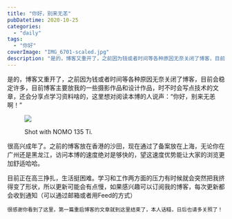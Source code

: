 ```yaml
---
title: "你好，别来无恙"
pubDatetime: 2020-10-25
categories:
  - "daily"
tags:
  - "你好"
coverImage: "IMG_6701-scaled.jpg"
description: "是的，博客又重开了，之前因为钱或者时间等各种原因无奈关闭了博客，目前会稳定许多，目前博客主要放我的一些摄影作品和设计作品，时不时会写点技术的文章，还会分享点学习资料啥的，这里想对阅读本博的人说声：“你好，别来无恙啊！”"
---
```


是的，博客又重开了，之前因为钱或者时间等各种原因无奈关闭了博客，目前会稳定许多，目前博客主要放我的一些摄影作品和设计作品，时不时会写点技术的文章，还会分享点学习资料啥的，这里想对阅读本博的人说声：“你好，别来无恙啊！”

<figure>

![](/assets/images/IMG_6701-1024x683.jpg)

<figcaption>

Shot with NOMO 135 Ti.

</figcaption>

</figure>

很高兴成年了。之前的博客放在香港的沙田，现在通过了备案放在上海，无论你在广州还是黑龙江，访问本博的速度绝对是够快的，望这速度优势能让大家的浏览更加舒适哈哈。

目前正在高三挣扎，生活挺困难。学习和工作两方面的压力有时候就会突然把我挤得变了形状，所以更新可能会有点慢，如果感兴趣可以订阅我的博客，每次更新都会收到通知（可以通过邮箱或者用Feed的方式）

```
很感谢你看到了这里，第一篇重启博客的文章就到这里结束了，本人话糙，日后也请多关照了！
```
